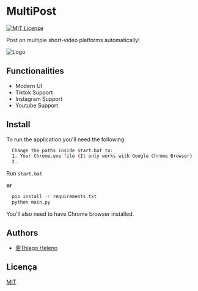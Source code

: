 # MultiPost

[![MIT License](https://img.shields.io/badge/License-MIT-green.svg)](https://choosealicense.com/licenses/mit/)

Post on multiple short-video platforms automatically!

![Logo](https://i.imgur.com/MxwD7SC_d.webp?maxwidth=760&fidelity=grand)

## Functionalities

- Modern UI
- Tiktok Support
- Instagram Support
- Youtube Support


## Install

To run the application you'll need the following:

```bash
  Change the paths inside start.bat to:
  1. Your Chrome.exe file (It only works with Google Chrome Browser)
  2.
```

Run ```start.bat```

**or**

```bash
  pip install -r requirements.txt
  python main.py
```

You'll also need to have Chrome browser installed.
## Authors

- [@Thiago Heleno](https://github.com/Thiago-Heleno)


## Licença

[MIT](https://choosealicense.com/licenses/mit/)
